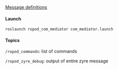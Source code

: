 [Message definitions](doc/ropod_msgs.md)

#### Launch

```
roslaunch ropod_com_mediator com_mediator.launch
```

#### Topics
`/ropod_commands`: list of commands

`/ropod_zyre_debug`: output of entire zyre message
